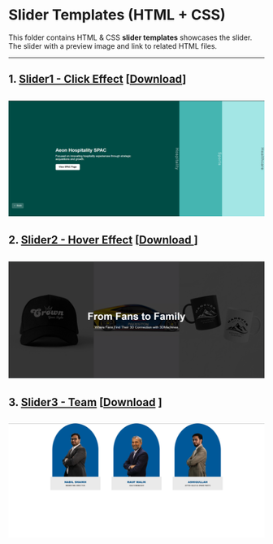 # Slider Templates (HTML + CSS)

This folder contains HTML & CSS **slider templates** showcases the slider. The slider with a preview image and link to related HTML files.

---

## 1. [Slider1 - Click Effect](Slider1-click.html) [<a href="Slider1-click.html" download>Download</a>]
![Slider1 Preview](images/Slider1.png)
---

## 2. [Slider2 - Hover Effect](Slider2-hover.html) [<a href="Slider2-hover.html" download>Download </a>]
![Slider2 Preview](images/Slider2.png)
---

## 3. [Slider3 - Team](Slider3-team.html) [<a href="Slider3-team.html" download>Download</a>  ]
![Slider3 Preview](images/Slider3.png)
---
